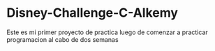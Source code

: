 # Disney-Challenge-C-Alkemy
Este es mi primer proyecto de practica luego de comenzar a practicar programacion al cabo de dos semanas
